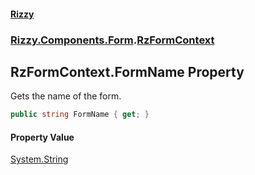 #### [Rizzy](index.md 'index')
### [Rizzy.Components.Form](Rizzy.Components.Form.md 'Rizzy.Components.Form').[RzFormContext](Rizzy.Components.Form.RzFormContext.md 'Rizzy.Components.Form.RzFormContext')

## RzFormContext.FormName Property

Gets the name of the form.

```csharp
public string FormName { get; }
```

#### Property Value
[System.String](https://docs.microsoft.com/en-us/dotnet/api/System.String 'System.String')